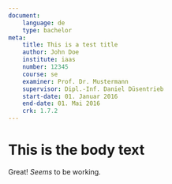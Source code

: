 ```yaml
---
document:
	language: de
	type: bachelor
meta:
	title: This is a test title
	author: John Doe
	institute: iaas
	number: 12345
	course: se
	examiner: Prof. Dr. Mustermann
	supervisor: Dipl.-Inf. Daniel Düsentrieb
	start-date: 01. Januar 2016
	end-date: 01. Mai 2016
	crk: 1.7.2
---
```


# This is the body text

Great! *Seems* to be working.
